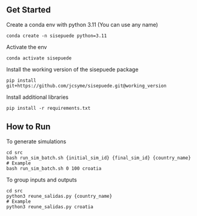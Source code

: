 ## Get Started

Create a conda env with python 3.11 (You can use any name)

```
conda create -n sisepuede python=3.11
```
Activate the env
```
conda activate sisepuede
```
Install the working version of the sisepuede package
```
pip install git+https://github.com/jcsyme/sisepuede.git@working_version
```
Install additional libraries
```
pip install -r requirements.txt
```

## How to Run

To generate simulations

```
cd src
bash run_sim_batch.sh {initial_sim_id} {final_sim_id} {country_name}
# Example
bash run_sim_batch.sh 0 100 croatia
```

To group inputs and outputs
```
cd src
python3 reune_salidas.py {country_name}
# Example
python3 reune_salidas.py croatia
```
